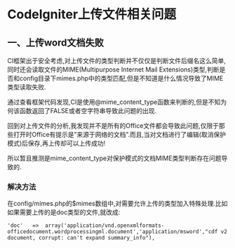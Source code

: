 # CodeIgniter上传文件相关问题

## 一、上传word文档失败

CI框架出于安全考虑,对上传文件的类型判断并不仅仅是判断文件后缀名这么简单,同时还会读取文件的MIME(Multipurpose Internet Mail Extensions)类型,判断是否和config目录下mimes.php中的类型匹配,但是不知道是什么情况导致了MIME类型读取失败.

通过查看框架代码发现,CI是使用@mime_content_type函数来判断的,但是不知为何该函数返回了FALSE或者空字符串导致此问题的出现.

回到对上传文件的分析,我发现并不是所有的Office文件都会导致此问题,仅限于那些打开时Office有提示是”来源于网络的文档”.而且,当对文档进行了编辑(取消保护模式)后保存,再上传却可以上传成功!

所以暂且推测是mime_content_type对保护模式的文档MIME类型判断存在问题导致的.

### 解决方法

在config/mimes.php的$mimes数组中,对需要允许上传的类型加入特殊处理.比如如果需要上传的是doc类型的文件,就改成:

```
'doc'	=>	array('application/vnd.openxmlformats-officedocument.wordprocessingml.document','application/msword',"cdf v2 document, corrupt: can't expand summary_info"),
```